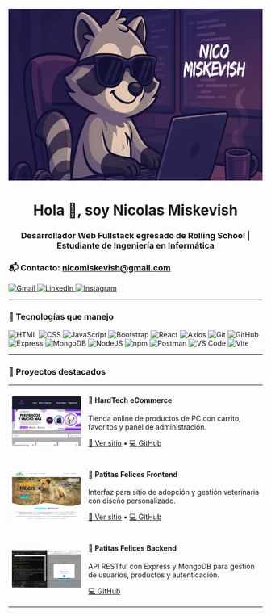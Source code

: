 <p align="center">
  <img src="https://github.com/Miskevish/Miskevish/blob/main/assets/banner-mapache.png.png" alt="banner" width="100%" height="340" />
</p>

<h1 align="center">Hola 👋, soy Nicolas Miskevish</h1>
<h3 align="center"> Desarrollador Web Fullstack egresado de Rolling School | Estudiante de Ingeniería en Informática</h3>

### 📬 Contacto: nicomiskevish@gmail.com
<p align="left">
  <a href="mailto:nicomiskevish@gmail.com" target="_blank">
    <img src="https://img.shields.io/badge/Gmail-D14836?style=for-the-badge&logo=gmail&logoColor=white" alt="Gmail" />
  </a>
  <a href="https://www.linkedin.com/in/nicolas-miskevish-156309329/" target="_blank">
    <img src="https://img.shields.io/badge/LinkedIn-0077B5?style=for-the-badge&logo=linkedin&logoColor=white" alt="LinkedIn" />
  </a>
  <a href="https://www.instagram.com/nicomiskevish" target="_blank">
    <img src="https://img.shields.io/badge/Instagram-E4405F?style=for-the-badge&logo=instagram&logoColor=white" alt="Instagram" />
  </a>
</p>

---

### 🧠 Tecnologías que manejo
<p>
  <img src="https://cdn.jsdelivr.net/gh/devicons/devicon/icons/html5/html5-original.svg" width="40" alt="HTML" />
  <img src="https://cdn.jsdelivr.net/gh/devicons/devicon/icons/css3/css3-original.svg" width="40" alt="CSS" />
  <img src="https://cdn.jsdelivr.net/gh/devicons/devicon/icons/javascript/javascript-original.svg" width="40" alt="JavaScript" />
  <img src="https://cdn.jsdelivr.net/gh/devicons/devicon/icons/bootstrap/bootstrap-original.svg" width="40" alt="Bootstrap" />
  <img src="https://cdn.jsdelivr.net/gh/devicons/devicon/icons/react/react-original.svg" width="40" alt="React" />
  <img src="https://cdn.jsdelivr.net/gh/devicons/devicon/icons/axios/axios-plain.svg" width="40" alt="Axios" />
  <img src="https://cdn.jsdelivr.net/gh/devicons/devicon/icons/git/git-original.svg" width="40" alt="Git" />
  <img src="https://cdn.jsdelivr.net/gh/devicons/devicon/icons/github/github-original.svg" width="40" alt="GitHub" />
  <img src="https://cdn.jsdelivr.net/gh/devicons/devicon/icons/express/express-original.svg" width="40" alt="Express" />
  <img src="https://cdn.jsdelivr.net/gh/devicons/devicon/icons/mongodb/mongodb-original.svg" width="40" alt="MongoDB" />
  <img src="https://cdn.jsdelivr.net/gh/devicons/devicon/icons/nodejs/nodejs-original.svg" width="40" alt="NodeJS" />
  <img src="https://cdn.jsdelivr.net/gh/devicons/devicon/icons/npm/npm-original-wordmark.svg" width="40" alt="npm" />
  <img src="https://cdn.jsdelivr.net/gh/devicons/devicon/icons/postman/postman-original.svg" width="40" alt="Postman" />
  <img src="https://cdn.jsdelivr.net/gh/devicons/devicon/icons/vscode/vscode-original.svg" width="40" alt="VS Code" />
  <img src="https://cdn.jsdelivr.net/gh/devicons/devicon/icons/vite/vite-original.svg" width="40" alt="Vite" />
</p>

---

### 🚀 Proyectos destacados

<table>
  <tr>
    <td width="30%">
      <img src="https://github.com/Miskevish/Miskevish/blob/main/assets/hardtech-preview.png.png" width="100%" alt="HardTech eCommerce Preview"/>
    </td>
    <td width="70%">
      <h4>🛒 HardTech eCommerce</h4>
      <p>Tienda online de productos de PC con carrito, favoritos y panel de administración.</p>
      <p>
        <a href="https://hardtech2.netlify.app/">🔗 Ver sitio</a> • <a href="https://github.com/Miskevish/HardTech-Fron-End">💻 GitHub</a>
      </p>
    </td>
  </tr>
  <tr>
    <td>
      <img src="https://github.com/Miskevish/Miskevish/blob/main/assets/patitas-frontend.png.png" width="100%" alt="Patitas Felices Frontend Preview"/>
    </td>
    <td>
      <h4>🐾 Patitas Felices Frontend</h4>
      <p>Interfaz para sitio de adopción y gestión veterinaria con diseño personalizado.</p>
      <p>
        <a href="https://patitas-felices-ten.vercel.app">🔗 Ver sitio</a> • <a href="https://github.com/AnaPSoler/PatitasFelices">💻 GitHub</a>
      </p>
    </td>
  </tr>
  <tr>
    <td>
      <img src="https://github.com/Miskevish/Miskevish/blob/main/assets/patitas-backend.png.png" width="100%" alt="Patitas Felices Backend Preview"/>
    </td>
    <td>
      <h4>💾 Patitas Felices Backend</h4>
      <p>API RESTful con Express y MongoDB para gestión de usuarios, productos y autenticación.</p>
      <p>
        <a href="https://github.com/AnaPSoler/Patitas-Felices-Backend">💻 GitHub</a>
      </p>
    </td>
  </tr>
</table>
